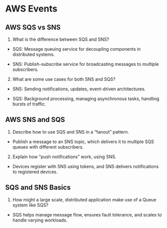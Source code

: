# AWS Events


## AWS SQS vs SNS

1. What is the difference between SQS and SNS?

- SQS: Message queuing service for decoupling components in distributed systems.

- SNS: Publish-subscribe service for broadcasting messages to multiple subscribers.
2. What are some use cases for both SNS and SQS?

- SNS: Sending notifications, updates, event-driven architectures.

- SQS: Background processing, managing asynchronous tasks, handling bursts of traffic.

## AWS SNS and SQS

1. Describe how to use SQS and SNS in a “fanout” pattern.

- Publish a message to an SNS topic, which delivers it to multiple SQS queues with different subscribers.
2. Explain how “push notifications” work, using SNS.

- Devices register with SNS using tokens, and SNS delivers notifications to registered devices.

## SQS and SNS Basics

1. How might a large scale, distributed application make use of a Queue system like SQS?

- SQS helps manage message flow, ensures fault tolerance, and scales to handle varying workloads.

